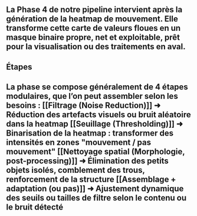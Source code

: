 La Phase 4 de notre pipeline intervient après la génération de la heatmap de mouvement.
Elle transforme cette carte de valeurs floues en un masque binaire propre, net et exploitable, prêt pour la visualisation ou des traitements en aval.
---
## Étapes
La phase se compose généralement de 4 étapes modulaires, que l’on peut assembler selon les besoins :
[[Filtrage (Noise Reduction)]]
➜ Réduction des artefacts visuels ou bruit aléatoire dans la heatmap
[[Seuillage (Thresholding)]]
➜ Binarisation de la heatmap : transformer des intensités en zones "mouvement / pas mouvement"
[[Nettoyage spatial (Morphologie, post-processing)]]
➜ Élimination des petits objets isolés, comblement des trous, renforcement de la structure
[[Assemblage + adaptation (ou pas)]]
➜ Ajustement dynamique des seuils ou tailles de filtre selon le contenu ou le bruit détecté
---